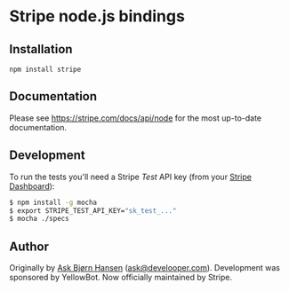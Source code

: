 # Stripe node.js bindings

## Installation

`npm install stripe`

## Documentation

Please see https://stripe.com/docs/api/node for the most up-to-date documentation.

## Development

To run the tests you'll need a Stripe *Test* API key (from your [Stripe Dashboard](https://manage.stripe.com)):

```bash
$ npm install -g mocha
$ export STRIPE_TEST_API_KEY="sk_test_..."
$ mocha ./specs
```

## Author

Originally by [Ask Bjørn Hansen](https://github.com/abh) (ask@develooper.com). Development was sponsored by YellowBot. Now officially maintained by Stripe.
